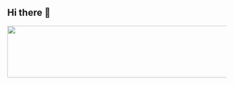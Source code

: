 ## Hi there 👋


<a href="https://github.com/devxb/gitanimals">
  <img
    src="https://render.gitanimals.org/lines/mysend12?pet-id=579310269077508954"
    width="1000"
    height="120"
  />
</a>
  
